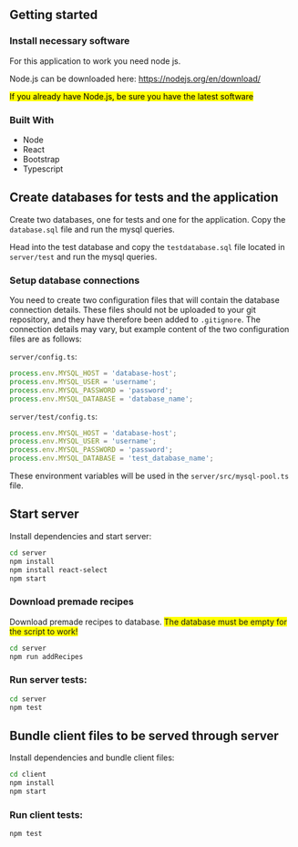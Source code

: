 ## Getting started

### Install necessary software

For this application to work you need node js.

Node.js can be downloaded here: https://nodejs.org/en/download/ 
 
<mark>If you already have Node.js, be sure you have the latest software</mark>


### Built With

* Node
* React
* Bootstrap
* Typescript

## Create databases for tests and the application

Create two databases, one for tests and one for the application. 
Copy the `database.sql` file and run the mysql queries.

Head into the test database and copy the `testdatabase.sql` file
located in `server/test` and run the mysql queries. 


### Setup database connections

You need to create two configuration files that will contain the database connection details. These
files should not be uploaded to your git repository, and they have therefore been added to
`.gitignore`. The connection details may vary, but example content of the two configuration files
are as follows:

`server/config.ts`:

```ts
process.env.MYSQL_HOST = 'database-host';
process.env.MYSQL_USER = 'username';
process.env.MYSQL_PASSWORD = 'password';
process.env.MYSQL_DATABASE = 'database_name';
```

`server/test/config.ts`:

```ts
process.env.MYSQL_HOST = 'database-host';
process.env.MYSQL_USER = 'username';
process.env.MYSQL_PASSWORD = 'password';
process.env.MYSQL_DATABASE = 'test_database_name';
```

These environment variables will be used in the `server/src/mysql-pool.ts` file.

## Start server 

Install dependencies and start server:

```sh
cd server
npm install
npm install react-select
npm start
```

### Download premade recipes

Download premade recipes to database. 
<span style="background-color: #FFFF00">The database must be empty for the script to work!</span>


```sh
cd server
npm run addRecipes
```

### Run server tests:

```sh
cd server
npm test
```

## Bundle client files to be served through server

Install dependencies and bundle client files:

```sh
cd client
npm install
npm start
```

### Run client tests:

```sh
npm test
```
